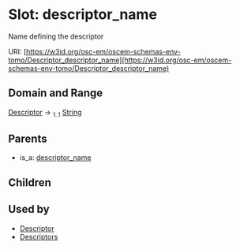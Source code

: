 
# Slot: descriptor_name

Name defining the descriptor

URI: [https://w3id.org/osc-em/oscem-schemas-env-tomo/Descriptor_descriptor_name](https://w3id.org/osc-em/oscem-schemas-env-tomo/Descriptor_descriptor_name)


## Domain and Range

[Descriptor](Descriptor.md) &#8594;  <sub>1..1</sub> [String](types/String.md)

## Parents

 *  is_a: [descriptor_name](descriptor_name.md)

## Children


## Used by

 * [Descriptor](Descriptor.md)
 * [Descriptors](Descriptors.md)
